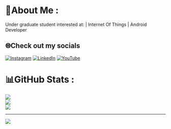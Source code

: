# 💫About Me :
Under graduate student interested at: | Internet Of Things | Android Developer

## 🌐Check out my socials
[![Instagram](https://img.shields.io/badge/Instagram-%23E4405F.svg?logo=Instagram&logoColor=white)](https://instagram.com/hakimfrh) [![LinkedIn](https://img.shields.io/badge/LinkedIn-%230077B5.svg?logo=linkedin&logoColor=white)](https://linkedin.com/in/hakimfrh) [![YouTube](https://img.shields.io/badge/YouTube-%23FF0000.svg?logo=YouTube&logoColor=white)](https://youtube.com/@Hakimfrh) 

# 📊GitHub Stats :
![](https://github-readme-stats.vercel.app/api?username=hakimfrh&theme=radical&hide_border=false&include_all_commits=false&count_private=false)<br/>
![](https://github-readme-streak-stats.herokuapp.com/?user=hakimfrh&theme=radical&hide_border=false)<br/>
![](https://github-readme-stats.vercel.app/api/top-langs/?username=hakimfrh&theme=radical&hide_border=false&include_all_commits=false&count_private=false&layout=compact)

---
[![](https://visitcount.itsvg.in/api?id=hakimfrh&icon=0&color=0)](https://visitcount.itsvg.in)
